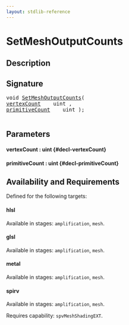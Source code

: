 ```yaml
---
layout: stdlib-reference
---
```


# SetMeshOutputCounts

## Description





## Signature 

<pre>
void <a href="/stdlib-reference/global-decls/SetMeshOutputCounts">SetMeshOutputCounts</a>(
<a href="/stdlib-reference/global-decls/SetMeshOutputCounts#decl-vertexCount" class="code_param">vertexCount</a>    uint ,
<a href="/stdlib-reference/global-decls/SetMeshOutputCounts#decl-primitiveCount" class="code_param">primitiveCount</a>    uint );

</pre>

## Parameters

#### vertexCount  : uint {#decl-vertexCount}
#### primitiveCount  : uint {#decl-primitiveCount}

## Availability and Requirements

Defined for the following targets:

#### hlsl
Available in stages: `amplification`, `mesh`.

#### glsl
Available in stages: `amplification`, `mesh`.

#### metal
Available in stages: `amplification`, `mesh`.

#### spirv
Available in stages: `amplification`, `mesh`.

Requires capability: `spvMeshShadingEXT`.


